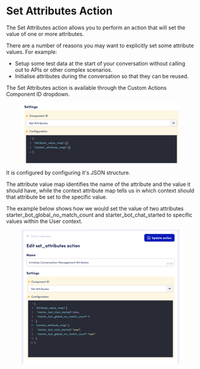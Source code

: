 # Set Attributes Action

The Set Attributes action allows you to perform an action that will set the value of one or more attributes.&#x20;

There are a number of reasons you may want to explicitly set some attribute values. For example:

* Setup some test data at the start of your conversation without calling out to APIs or other complex scenarios.
* Initialise attributes during the conversation so that they can be reused.&#x20;

The Set Attributes action is available through the Custom Actions Component ID dropdown.

<figure><img src="../../../.gitbook/assets/image.png" alt=""><figcaption></figcaption></figure>

It is configured by configuring it's JSON structure.&#x20;

The attribute value map identifies the name of the attribute and the value it should have, while the context attribute map tells us in which context should that attribute be set to the specific value.&#x20;

The example below shows how we would set the value of two attributes starter\_bot\_global\_no\_match\_count and starter\_bot\_chat\_started to specific values within the User context.&#x20;

<figure><img src="../../../.gitbook/assets/image (1).png" alt=""><figcaption></figcaption></figure>



